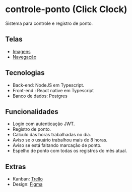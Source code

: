 # controle-ponto (Click Clock)
Sistema para controle e registro de ponto.

## Telas

* [Imagens](https://github.com/Vini9-9/controle-ponto/tree/master/captures)
* [Navegação](https://github.com/Vini9-9/controle-ponto/tree/master/screen-recorder)


## Tecnologias

* Back-end: NodeJS em Typescript.
* Front-end : React native em Typescript
* Banco de dados: Postgres

## Funcionalidades

* Login com autenticação JWT.
* Registro de ponto.
* Calculo das horas trabalhadas no dia.
* Aviso se o usuário trabalhou mais de 8 horas.
* Aviso se está faltando marcação de ponto.
* Espelho de ponto com todas os registros do mês atual. 

## Extras
* Kanban: [Trello](https://trello.com/invite/b/GzzgYn15/035e06ae69233bb8837d611310d5dab0/controle-ponto)
* Design: [Figma](https://www.figma.com/file/3eBXw6HXFrHRMB6PBf1FXo/Click-clock?node-id=0%3A1)
